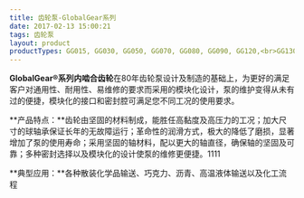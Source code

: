 ```yaml
---
title: 齿轮泵-GlobalGear系列
date: 2017-02-13 15:00:21
tags: 齿轮泵
layout: product
productTypes: GG015, GG030, GG050, GG070, GG080, GG090, GG120,<br>GG130, GG200, GG210, GG250, GG550, GG1200<br>(了解更多请查看下载中心)
---
```


**GlobalGear®系列内啮合齿轮**在80年齿轮泵设计及制造的基础上，为更好的满足客户对通用性、耐用性、易维修的要求而采用的模块化设计，泵的维护变得从未有过的便捷，模块化的接口和密封腔可满足您不同工况的使用要求。

**产品特点：**齿轮由坚固的材料制成，能胜任高黏度及高压力的工况；加大尺寸的球轴承保证长年的无故障运行；革命性的润滑方式，极大的降低了磨损，显著增加了泵的使用寿命；采用坚固的轴材料，配以更大的轴直径，确保轴的坚固及可靠；多种密封选择以及模块化的设计使泵的维修更便捷。1111

**典型应用：**各种散装化学品输送、巧克力、沥青、高温液体输送以及化工流程